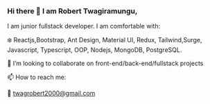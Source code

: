 ### Hi there 👋 I am Robert Twagiramungu,

<!--
**TwagRobert/TwagRobert** is a ✨ _special_ ✨ repository because its `README.md` (this file) appears on your GitHub profile.

Here are some ideas to get you started:

- 🔭 I’m currently working on ...
- 🌱 I’m currently learning ...
- 👯 I’m looking to collaborate on ...
- 🤔 I’m looking for help with ...
- 💬 Ask me about ...
- 📫 How to reach me: ...
- 😄 Pronouns: ...
- ⚡ Fun fact: ...
-->

I am junior fullstack developer. I am comfortable with:

❄️ Reactjs,Bootstrap, Ant Design, Material UI, Redux, Tailwind,Surge, Javascript, Typescript, OOP, Nodejs, MongoDB, PostgreSQL.

👯 I’m looking to collaborate on front-end/back-end/fullstack projects

📫 How to reach me:

📱 twagrobert2000@gmail.com
